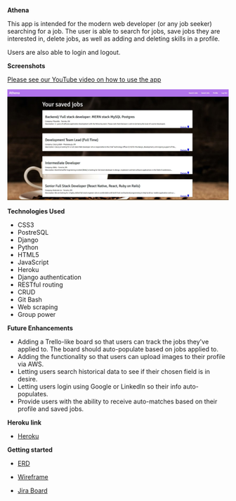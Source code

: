 <strong>Athena</strong>

This app is intended for the modern web developer (or any job seeker) searching for a job. The user is able to search for jobs, save jobs they are interested in, delete jobs, as well as adding and deleting skills in a profile.

Users are also able to login and logout.

<strong>Screenshots</strong>

[Please see our YouTube video on how to use the app](https://youtu.be/bHzybWA5S9M)

<img src="athenascreenshot.JPG">

<strong>Technologies Used</strong>

- CSS3
- PostreSQL
- Django
- Python
- HTML5
- JavaScript
- Heroku
- Django authentication
- RESTful routing
- CRUD
- Git Bash
- Web scraping
- Group power

<strong>Future Enhancements</strong>

- Adding a Trello-like board so that users can track the jobs they've applied to. The board should auto-populate based on jobs applied to.
- Adding the functionality so that users can upload images to their profile via AWS.
- Letting users search historical data to see if their chosen field is in desire.
- Letting users login using Google or LinkedIn so their info auto-populates.
- Provide users with the ability to receive auto-matches based on their profile and saved jobs.

<strong>Heroku link</strong>

- [Heroku](https://athenajobtracker.herokuapp.com/)

<strong>Getting started</strong>

- [ERD](https://docs.google.com/spreadsheets/d/17XRpEcuQVc3-fUbGBDEIowHbawSWyeTvlx_xJwiQS8Q/edit?ts=5f500835)

- [Wireframe](https://docs.google.com/document/d/12_D1nOmH7CyhQqCpHXvByKnpijCBPFnKPaunA6etTXI/edit)

- [Jira Board](https://janethan.atlassian.net/secure/RapidBoard.jspa?rapidView=1&projectKey=P3&view=planning.nodetail&selectedIssue=P3-13&issueLimit=100)
